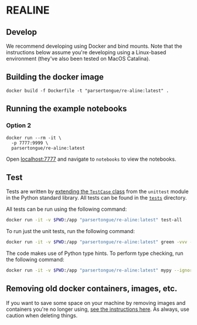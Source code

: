 # REALINE

## Develop

We recommend developing using Docker and bind mounts.  Note that the instructions below assume you're developing using a Linux-based environment (they've also been tested on MacOS Catalina).
## Building the docker image

```
docker build -f Dockerfile -t "parsertongue/re-aline:latest" .
```

## Running the example notebooks

### Option 2

```
docker run --rm -it \
  -p 7777:9999 \
  parsertongue/re-aline:latest 
```

Open [localhost:7777](http://localhost:7777) and navigate to `notebooks` to view the notebooks.


## Test

Tests are written by [extending the `TestCase` class](https://docs.python.org/3.7/library/unittest.html#unittest.TestCase) from the `unittest` module in the Python standard library.  All tests can be found in the [`tests`](./tests) directory.


All tests can be run using the following command:

```bash
docker run -it -v $PWD:/app "parsertongue/re-aline:latest" test-all
```

To run just the unit tests, run the following command:

```bash
docker run -it -v $PWD:/app "parsertongue/re-aline:latest" green -vvv --run-coverage
```


The code makes use of Python type hints.  To perform type checking, run the following command:

```bash
docker run -it -v $PWD:/app "parsertongue/re-aline:latest" mypy --ignore-missing-imports --follow-imports=skip --strict-optional .
```

## Removing old docker containers, images, etc.

If you want to save some space on your machine by removing images and containers you're no longer using, [see the instructions here](https://docs.docker.com/config/pruning/).  As always, use caution when deleting things.

